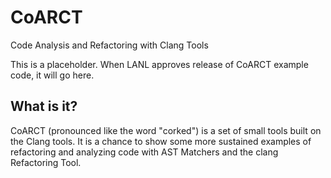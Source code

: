# CoARCT
Code Analysis and Refactoring with Clang Tools

This is a placeholder. When LANL approves release of CoARCT example code, it will go here.

## What is it?

CoARCT (pronounced like the word "corked") is a set of small tools built on the Clang tools. It is a chance to show some more sustained examples of refactoring and analyzing code with AST Matchers and the clang Refactoring Tool.
